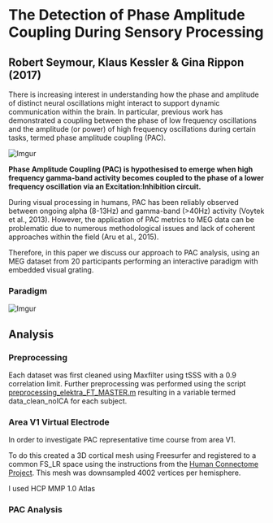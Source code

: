 # The Detection of Phase Amplitude Coupling During Sensory Processing
## Robert Seymour, Klaus Kessler & Gina Rippon (2017)

There is increasing interest in understanding how the phase and amplitude of distinct neural oscillations might interact to support dynamic communication within the brain. In particular, previous work has demonstrated a coupling between the phase of low frequency oscillations and the amplitude (or power) of high frequency oscillations during certain tasks, termed phase amplitude coupling (PAC).

![Imgur](http://i.imgur.com/Jsrrwbt.jpg)

**Phase Amplitude Coupling (PAC) is hypothesised to emerge when high frequency gamma-band activity becomes coupled to the phase of a lower frequency oscillation via an Excitation:Inhibition circuit.**


During visual processing in humans, PAC has been reliably observed between ongoing alpha (8-13Hz) and gamma-band (>40Hz) activity (Voytek et al., 2013). However, the application of PAC metrics to MEG data can be problematic due to numerous methodological issues and lack of coherent approaches within the field (Aru et al., 2015). 

Therefore, in this paper we discuss our approach to PAC analysis, using an MEG dataset from 20 participants performing an interactive paradigm with embedded visual grating. 

### Paradigm 

![Imgur](http://i.imgur.com/dzT8Kdp.png)

## Analysis

### Preprocessing

Each dataset was first cleaned using Maxfilter using tSSS with a 0.9 correlation limit. Further preprocessing was performed using the script [preprocessing_elektra_FT_MASTER.m](https://github.com/neurofractal/MEG_preprocessing/blame/master/preprocessing_elektra_FT_MASTER.m) resulting in a variable termed data_clean_noICA for each subject.

### Area V1 Virtual Electrode

In order to investigate PAC representative time course from area V1. 

To do this created a 3D cortical mesh using Freesurfer and registered to a common FS_LR space using the instructions from the [Human Connectome Project](https://wiki.humanconnectome.org/download/attachments/63078513/Resampling-FreeSurfer-HCP.pdf?version=1&modificationDate=1472225460934&api=v2). This mesh was downsampled 4002 vertices per hemisphere.

I used HCP MMP 1.0 Atlas 

### PAC Analysis





